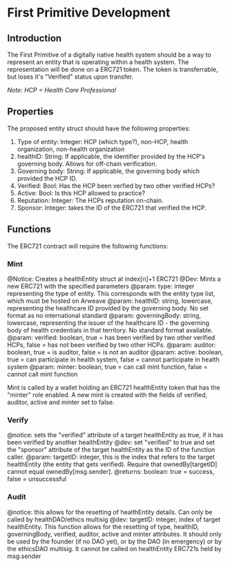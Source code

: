 # First Primitive Development
## Introduction
The First Primitive of a digitally native health system should be a way to represent an entity that is operating within a health system. The representation will be done on a ERC721 token. The token is transferrable, but loses it's "Verified" status upon transfer. 

*Note: HCP = Health Care Professional*

## Properties
The proposed entity struct should have the following properties:

1. Type of entity: Integer: HCP (which type?), non-HCP, health organization, non-health organization
2. healthID: String: If applicable, the identifier provided by the HCP's governing body. Allows for off-chain verification.
3. Governing body: String: If applicable, the governing body which provided the HCP ID.
4. Verified: Bool: Has the HCP been verfied by two other verified HCPs?
5. Active: Bool: Is this HCP allowed to practice?
6. Reputation: Integer: The HCPs reputation on-chain.
7. Sponsor: Integer: takes the ID of the ERC721 that verified the HCP.

## Functions
The ERC721 contract will require the following functions:
### Mint 
@Notice: Creates a healthEntity struct at index[n]+1 ERC721
@Dev: Mints a new ERC721 with the specified parameters
@param: type: integer representing the type of entity. This corresponds with the entity type list, which must be hosted on Arweave
@param: healthID: string, lowercase, representing the healthcare ID provided by the governing body. No set format as no international standard
@param: governingBody: string, lowercase, representing the issuer of the healthcare ID - the governing body of health credentials in that territory. No standard format available.
@param: verified: boolean, true = has been verified by two other verified HCPs, false = has not been verified by two other HCPs.
@param: auditor: boolean, true = is auditor, false = is not an auditor
@param: active: boolean, true = can participate in health system, false = cannot participate in health system
@param: minter: boolean, true = can call mint function, false = cannot call mint function

Mint is called by a wallet holding an ERC721 healthEntity token that has the "minter" role enabled. A new mint is created with the fields of verified, auditor, active and minter set to false.

### Verify
@notice: sets the "verified" attribute of a target healthEntity as true, if it has been verified by another healthEntity
@dev: set "verified" to true and set the "sponsor" attribute of the target healthEntity as the ID of the function caller. 
@param: targetID: integer, this is the index that refers to the target healthEntity (the entity that gets verified). Require that ownedBy[targetID] cannot equal ownedBy[msg.sender].
@returns: boolean: true = success, false = unsuccessful

### Audit
@notice: this allows for the resetting of healthEntity details. Can only be called by healthDAO/ethics multisig 
@dev: targetID: integer, index of target healthEntity. This function allows for the resetting of type, healthID, governingBody, verified, auditor, active and minter attributes. It should only be used by the founder (if no DAO yet), or by the DAO (in emergency) or by the ethicsDAO multisig. It cannot be called on healthEntity ERC721s held by msg.sender
